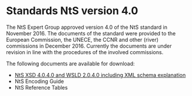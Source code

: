 # Standards NtS version 4.0
The NtS Expert Group approved version 4.0 of the NtS standard in November 2016. The documents of the standard were provided to the European Commission, the UNECE, the CCNR and other (river) commissions in December 2016. Currently the documents are under revision in line with the procedures of the involved commissions.

The following documents are available for download:
*   [NtS XSD 4.0.4.0 and WSLD 2.0.4.0 including XML schema explanation](docs/File/632/nts_standard_4_0_xsd_and_wsdl___nov_2016.zip)
*   NtS Encoding Guide
*   NtS Reference Tables